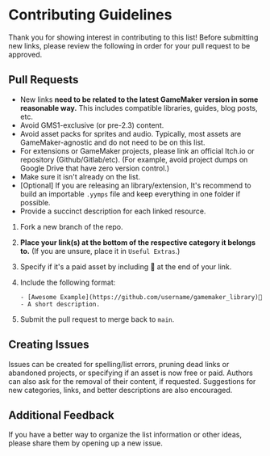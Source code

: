 # Contributing Guidelines

Thank you for showing interest in contributing to this list! Before submitting new links, please review the following in order for your pull request to be approved.

## Pull Requests

- New links **need to be related to the latest GameMaker version in some reasonable way.** This includes compatible libraries, guides, blog posts, etc.
- Avoid GMS1-exclusive (or pre-2.3) content.
- Avoid asset packs for sprites and audio. Typically, most assets are GameMaker-agnostic and do not need to be on this list.
- For extensions or GameMaker projects, please link an official Itch.io or repository (Github/Gitlab/etc). (For example, avoid project dumps on Google Drive that have zero version control.)
- Make sure it isn't already on the list.
- [Optional] If you are releasing an library/extension, It's recommend to build an importable `.yymps` file and keep everything in one folder if possible.
- Provide a succinct description for each linked resource.

1. Fork a new branch of the repo.

2. **Place your link(s) at the bottom of the respective category it belongs to.** (If you are unsure, place it in `Useful Extras`.)

3. Specify if it's a paid asset by including 💸 at the end of your link.

4. Include the following format:
   
   `- [Awesome Example](https://github.com/username/gamemaker_library)💸 - A short description.`

5. Submit the pull request to merge back to `main`.

## Creating Issues

Issues can be created for spelling/list errors, pruning dead links or abandoned projects, or specifying if an asset is now free or paid.
Authors can also ask for the removal of their content, if requested. Suggestions for new categories, links, and better descriptions are also encouraged.

## Additional Feedback

If you have a better way to organize the list information or other ideas, please share them by opening up a new issue.

